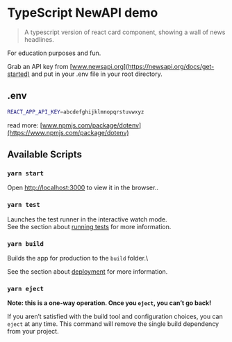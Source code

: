 # TypeScript NewAPI demo

> A typescript version of react card component, showing a wall of news headlines.

For education purposes and fun.

Grab an API key from  [www.newsapi.org](https://newsapi.org/docs/get-started) and put in your .env file in your root directory.

## .env

```bash
REACT_APP_API_KEY=abcdefghijklmnopqrstuvwxyz
```

read more: [www.npmjs.com/package/dotenv](https://www.npmjs.com/package/dotenv)

## Available Scripts

### `yarn start`

Open [http://localhost:3000](http://localhost:3000) to view it in the browser..

### `yarn test`

Launches the test runner in the interactive watch mode.\
See the section about [running tests](https://facebook.github.io/create-react-app/docs/running-tests) for more information.

### `yarn build`

Builds the app for production to the `build` folder.\

See the section about [deployment](https://facebook.github.io/create-react-app/docs/deployment) for more information.

### `yarn eject`

**Note: this is a one-way operation. Once you `eject`, you can’t go back!**

If you aren’t satisfied with the build tool and configuration choices, you can `eject` at any time. This command will remove the single build dependency from your project.
